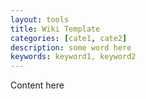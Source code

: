 ```yaml
---
layout: tools
title: Wiki Template
categories: [cate1, cate2]
description: some word here
keywords: keyword1, keyword2
---
```


Content here

